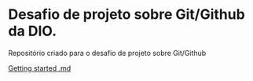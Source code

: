 # Desafio de projeto sobre Git/Github da DIO.
Repositório criado para o desafio de projeto sobre Git/Github


[Getting started .md](https://docs.github.com/en/get-started/writing-on-github/getting-started-with-writing-and-formatting-on-github/basic-writing-and-formatting-syntax)
